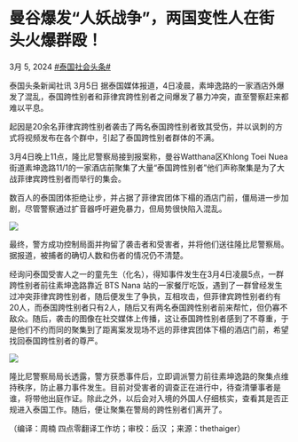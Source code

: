 # 曼谷爆发“人妖战争”，两国变性人在街头火爆群殴！

3月 5, 2024 [#泰国社会头条#](https://www.thaiheadlines.com/tag/%e6%b3%b0%e5%9b%bd%e5%a4%b4%e6%9d%a1%e6%96%b0%e9%97%bb-%e6%b3%b0%e5%9b%bd%e7%a4%be%e4%bc%9a%e5%a4%b4%e6%9d%a1/)

泰国头条新闻社讯 3月5日 据泰国媒体报道，4日凌晨，素坤逸路的一家酒店外爆发了混乱，泰国跨性别者和菲律宾跨性别者之间爆发了暴力冲突，直至警察赶来都难以平息。

起因是20余名菲律宾跨性别者袭击了两名泰国跨性别者致其受伤，并以讽刺的方式将视频发布在各个群中，引起了泰国跨性别者群体的不满。

3月4日晚上11点，隆比尼警察局接到报案称，曼谷Watthana区Khlong Toei Nuea街道素坤逸路11/1的一家酒店前聚集了大量“泰国跨性别者”他们声称聚集是为了大战菲律宾跨性别者而举行的集会。

数百人的泰国团体拒绝让步，并占据了菲律宾团体下榻的酒店门前，僵局进一步加剧，尽管警察通过扩音器呼吁避免暴力，但局势很快陷入混乱。

![](https://www.thaiheadlines.com/wp-content/uploads/2024/03/WeChat截图_20240305113932.jpg)

最终，警方成功控制局面并拘留了袭击者和受害者，并将他们送往隆比尼警察局。据报道，被捕者的确切人数和伤者的情况仍不清楚。

经询问泰国受害人之一的童先生（化名），得知事件发生在3月4日凌晨5点，一群跨性别者前往素坤逸路靠近 BTS Nana 站的一家餐厅吃饭，遇到了一群曾经发生过冲突菲律宾跨性别者，随后便发生了争执，互相攻击，但菲律宾跨性别者约有20人，而泰国跨性别者只有2人，随后又有两名泰国跨性别者前来帮忙，但仍寡不敌众。随后，袭击的图像在社交媒体上传播，这让泰国跨性别者感到了不尊重，于是他们不约而同的聚集到了距离案发现场不远的菲律宾团体下榻的酒店门前，希望找回泰国跨性别者的尊严。

![](https://www.thaiheadlines.com/wp-content/uploads/2024/03/WeChat截图_20240305113920.jpg)

隆比尼警察局局长透露，警方获悉事件后，立即调派警力前往素坤逸路的聚集点维持秩序，防止暴力事件发生。目前对受害者的调查正在进行中，待查清肇事者是谁，将带他出庭作证。除此之外，以后会对入境的外国人仔细核实，查看其是否正规进入泰国工作。随后，便让聚集在警局的跨性别者们离开了。

（编译：周楠 四点零翻译工作坊；审校：岳汉 ；来源：thethaiger）
<!-- tcd_original_link https://www.thaiheadlines.com/147505/ -->
